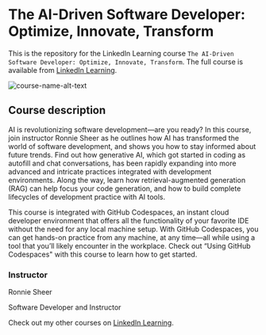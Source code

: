 # The AI-Driven Software Developer: Optimize, Innovate, Transform
This is the repository for the LinkedIn Learning course `The AI-Driven Software Developer: Optimize, Innovate, Transform`. The full course is available from [LinkedIn Learning][lil-course-url].

![course-name-alt-text][lil-thumbnail-url] 

## Course description

<p>AI is revolutionizing software development—are you ready? In this course, join instructor Ronnie Sheer as he outlines how AI has transformed the world of software development, and shows you how to stay informed about future trends. Find out how generative AI, which got started in coding as autofill and chat conversations, has been rapidly expanding into more advanced and intricate practices integrated with development environments. Along the way, learn how retrieval-augmented generation (RAG) can help focus your code generation, and how to build complete lifecycles of development practice with AI tools.</p><p>This course is integrated with GitHub Codespaces, an instant cloud developer environment that offers all the functionality of your favorite IDE without the need for any local machine setup. With GitHub Codespaces, you can get hands-on practice from any machine, at any time—all while using a tool that you’ll likely encounter in the workplace. Check out “Using GitHub Codespaces" with this course to learn how to get started.</p>

### Instructor

Ronnie Sheer

Software Developer and Instructor


                

Check out my other courses on [LinkedIn Learning](https://www.linkedin.com/learning/instructors/ronnie-sheer?u=104).



[0]: # (Replace these placeholder URLs with actual course URLs)

[lil-course-url]: https://www.linkedin.com/learning/the-ai-driven-software-developer-optimize-innovate-transform
[lil-thumbnail-url]: https://media.licdn.com/dms/image/v2/D4D0DAQFwxBeJHd_KiA/learning-public-crop_675_1200/B4DZXPk.AOHwAc-/0/1742944330516?e=2147483647&v=beta&t=WoypxYTZq8scuwAnmTz7NSEmw9Z2v039nZ9Q96mAT6g

